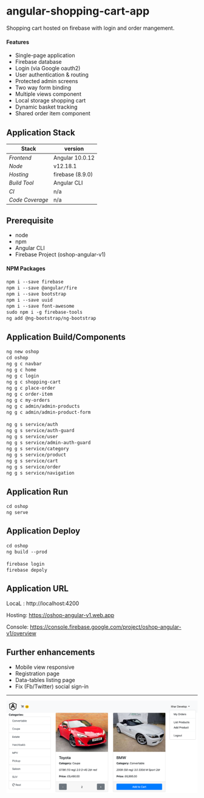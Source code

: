 # angular-shopping-cart-app
Shopping cart hosted on firebase with login and order mangement.

#### Features 
- Single-page application 
- Firebase database 
- Login (via Google oauth2)
- User authentication & routing 
- Protected admin screens
- Two way form binding
- Multiple views component
- Local storage shopping cart
- Dynamic basket tracking
- Shared order item component

## 

## Application Stack

Stack  | version |
--- | --- |  
*Frontend* | Angular 10.0.12
*Node* | v12.18.1
*Hosting* | firebase (8.9.0)
*Build Tool* | Angular CLI
*CI* | n/a 
*Code Coverage* | n/a

## Prerequisite 
- node
- npm
- Angular CLI
- Firebase Project (oshop-angular-v1)

#### NPM Packages
```
npm i --save firebase
npm i --save @angular/fire
npm i --save bootstrap
npm i --save uuid
npm i --save font-awesome
sudo npm i -g firebase-tools
ng add @ng-bootstrap/ng-bootstrap
```

## Application Build/Components 
```
ng new oshop
cd oshop
ng g c navbar
ng g c home
ng g c login
ng g c shopping-cart
ng g c place-order
ng g c order-item
ng g c my-orders
ng g c admin/admin-products
ng g c admin/admin-product-form

ng g s service/auth
ng g s service/auth-guard
ng g s service/user
ng g s service/admin-auth-guard
ng g s service/category
ng g s service/product
ng g s service/cart
ng g s service/order
ng g s service/navigation
```

## Application Run
```
cd oshop 
ng serve
```

## Application Deploy
```
cd oshop
ng build --prod

firebase login
firebase depoly
```


## Application URL
LocaL : http://localhost:4200

Hosting: https://oshop-angular-v1.web.app

Console: https://console.firebase.google.com/project/oshop-angular-v1/overview

## Further enhancements 
- Mobile view responsive
- Registration page
- Data-tables listing page
- Fix (Fb/Twitter) social sign-in

-----

![Home](preview/home.png)